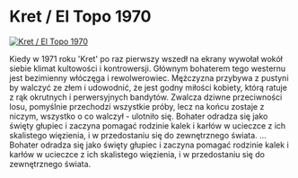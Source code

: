 Kret / El Topo 1970 
=============
[![Kret / El Topo 1970 ](http://vidos.pl/images/player.gif)](http://vidos.pl/kret-el-topo-1970)

 Kiedy w 1971 roku 'Kret' po raz pierwszy wszedł na ekrany wywołał wokół siebie klimat kultowości i kontrowersji. Głównym bohaterem tego westernu jest bezimienny włóczęga i rewolwerowiec. Mężczyzna przybywa z pustyni by walczyć ze złem i udowodnić, że jest godny miłości kobiety, którą ratuje z rąk okrutnych i perwersyjnych bandytów. Zwalcza dziwne przeciwności losu, pomyślnie przechodzi wszystkie próby, lecz na końcu zostaje z niczym, wszystko o co walczył - ulotniło się. Bohater odradza się jako święty głupiec i zaczyna pomagać rodzinie kalek i karłów w ucieczce z ich skalistego więzienia, i w przedostaniu się do zewnętrznego świata.   ... Bohater odradza się jako święty głupiec i zaczyna pomagać rodzinie kalek i karłów w ucieczce z ich skalistego więzienia, i w przedostaniu się do zewnętrznego świata.
